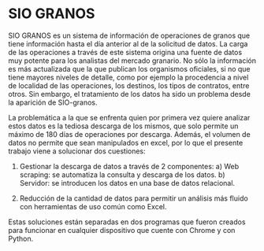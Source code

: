 # SIO GRANOS

SIO GRANOS es un sistema de información de operaciones de granos que tiene información hasta el día anterior al de la solicitud de datos. La carga de las operaciones a través de este sistema origina una fuente de datos muy potente para los analistas del mercado granario. No sólo la información es más actualizada que la que publican los organismos oficiales, si no que tiene mayores niveles de detalle, como por ejemplo la procedencia a nivel de localidad de las operaciones, los destinos, los tipos de contratos, entre otros. Sin embargo, el tratamiento de los datos ha sido un problema desde la aparición de SIO-granos.

La problemática a la que se enfrenta quien por primera vez quiere analizar estos datos es la tediosa descarga de los mismos, que solo permite un máximo de 180 días de operaciones por descarga. Además, el volumen de datos no permite que sean manipulados en excel, por lo que el presente trabajo viene a solucionar dos cuestiones:

1) Gestionar la descarga de datos a través de 2 componentes:
  a) Web scraping: se automatiza la consulta y descarga de los datos.
  b) Servidor: se introducen los datos en una base de datos relacional. 
  
2) Reducción de la cantidad de datos para permitir un análisis más fluido con herramientas de uso común como Excel.

Estas soluciones están separadas en dos programas que fueron creados para funcionar en cualquier dispositivo que cuente con Chrome y con Python. 
